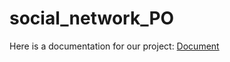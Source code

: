 # social_network_PO
Here is a documentation for our project: [Document](https://anewday1999.github.io/social_network_PO/docs/_build/html/index.html)
